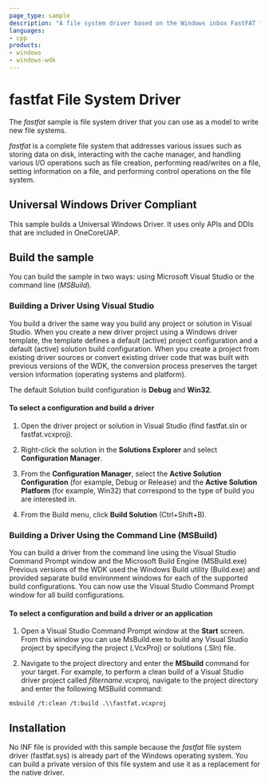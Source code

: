 ```yaml
---
page_type: sample
description: "A file system driver based on the Windows inbox FastFAT file system used as a model for new file systems."
languages:
- cpp
products:
- windows
- windows-wdk
---
```


# fastfat File System Driver

The *fastfat* sample is file system driver that you can use as a model to write new file systems.

*fastfat* is a complete file system that addresses various issues such as storing data on disk, interacting with the cache manager, and handling various I/O operations such as file creation, performing read/writes on a file, setting information on a file, and performing control operations on the file system.

## Universal Windows Driver Compliant

This sample builds a Universal Windows Driver. It uses only APIs and DDIs that are included in OneCoreUAP.

## Build the sample

You can build the sample in two ways: using Microsoft Visual Studio or the command line (*MSBuild*).

### Building a Driver Using Visual Studio

You build a driver the same way you build any project or solution in Visual Studio. When you create a new driver project using a Windows driver template, the template defines a default (active) project configuration and a default (active) solution build configuration. When you create a project from existing driver sources or convert existing driver code that was built with previous versions of the WDK, the conversion process preserves the target version information (operating systems and platform).

The default Solution build configuration is **Debug** and **Win32**.

#### To select a configuration and build a driver

1. Open the driver project or solution in Visual Studio (find fastfat.sln or fastfat.vcxproj).

1. Right-click the solution in the **Solutions Explorer** and select **Configuration Manager**.

1. From the **Configuration Manager**, select the **Active Solution Configuration** (for example, Debug or Release) and the **Active Solution Platform** (for example, Win32) that correspond to the type of build you are interested in.

1. From the Build menu, click **Build Solution** (Ctrl+Shift+B).

### Building a Driver Using the Command Line (MSBuild)

You can build a driver from the command line using the Visual Studio Command Prompt window and the Microsoft Build Engine (MSBuild.exe) Previous versions of the WDK used the Windows Build utility (Build.exe) and provided separate build environment windows for each of the supported build configurations. You can now use the Visual Studio Command Prompt window for all build configurations.

#### To select a configuration and build a driver or an application

1. Open a Visual Studio Command Prompt window at the **Start** screen. From this window you can use MsBuild.exe to build any Visual Studio project by specifying the project (.VcxProj) or solutions (.Sln) file.

1. Navigate to the project directory and enter the **MSbuild** command for your target. For example, to perform a clean build of a Visual Studio driver project called *filtername*.vcxproj, navigate to the project directory and enter the following MSBuild command:

`msbuild /t:clean /t:build .\\fastfat.vcxproj`

## Installation

No INF file is provided with this sample because the *fastfat* file system driver (fastfat.sys) is already part of the Windows operating system. You can build a private version of this file system and use it as a replacement for the native driver.
